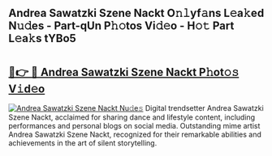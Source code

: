 ## Andrea Sawatzki Szene Nackt O𝚗𝚕yf𝚊ns L𝚎a𝚔ed N𝚞𝚍es - Part-qUn P𝚑𝚘tos Vi𝚍𝚎o - H𝚘𝚝 Part L𝚎a𝚔s tYBo5

# <h2><a href="http://kfdkusd.oniu.top/?m=Andrea+Sawatzki+Szene+Nackt">🔗👉 🔴 Andrea Sawatzki Szene Nackt P𝚑ot𝚘𝚜 V𝚒d𝚎o</a></h2>

[![Andrea Sawatzki Szene Nackt Nu𝚍e𝚜](https://i.imgur.com/0qMVB7G.gif)](http://kfdkusd.oniu.top/?m=Andrea+Sawatzki+Szene+Nackt)
Digital trendsetter Andrea Sawatzki Szene Nackt, acclaimed for sharing dance and lifestyle content, including performances and personal blogs on social media. Outstanding mime artist Andrea Sawatzki Szene Nackt, recognized for their remarkable abilities and achievements in the art of silent storytelling.  

